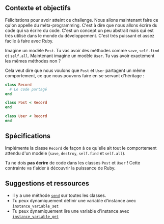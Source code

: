 ## Contexte et objectifs

Félicitations pour avoir atteint ce challenge. Nous allons maintenant faire ce qu'on appelle du méta-programming. C'est à dire que nous allons écrire du code qui va écrire du code. C'est un concept un peu abstrait mais qui est très utilisé dans le monde du développement. C'est très puissant et assez facile à faire avec Ruby.

Imagine un modèle `Post`. Tu vas avoir des méthodes comme `save`, `self.find` et `self.all`.
Maintenant imagine un modèle `User`. Tu vas avoir exactement les mêmes méthodes non ?

Cela veut dire que nous voulons que `Post` et `User` partagent un même comportement, ce que nous pouvons faire en se servant d'héritage :


```ruby
class Record
  # Le code partagé
end

class Post < Record
end

class User < Record
end
```

## Spécifications

Implémente la classe `Record` de façon à ce qu'elle ait tout le comportement attendu d'un modèle (`save`, `destroy`, `self.find` et `self.all`).

Tu ne dois **pas écrire** de code dans les classes `Post` et `User` ! Cette contrainte va t'aider à découvrir la puissance de Ruby.

## Suggestions et ressources

- Il y a une méthode [`send`](http://stackoverflow.com/questions/3337285/what-does-send-do-in-ruby) sur toutes les classes.
- Tu peux dynamiquement définir une variable d'instance avec [`instance_variable_set`](http://ruby-doc.org/core-3.1.2/Object.html#method-i-instance_variable_set)
- Tu peux dynamiquement lire une variable d'instance avec [`instance_variable_get`](http://ruby-doc.org/core-3.1.2/Object.html#method-i-instance_variable_get)
